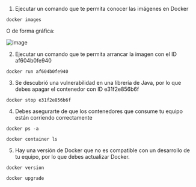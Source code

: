 1. Ejecutar un comando que te permita conocer las imágenes en Docker

```docker images```

O de forma gráfica: 

![image](https://user-images.githubusercontent.com/59855822/158928674-b181d2aa-21cd-4b86-9ee8-ea504005a399.png)

2. Ejecutar un comando que te permita arrancar la imagen con el ID af604b0fe940

```docker run af604b0fe940```

3. Se descubrió una vulnerabilidad en una librería de Java, por lo que debes apagar el contenedor con ID e31f2e856b6f

```docker stop e31f2e856b6f```

4. Debes asegurarte de que los contenedores que consume tu equipo están corriendo correctamente 

```docker ps -a```

```docker container ls```

5. Hay una versión de Docker que no es compatible con un desarrollo de tu equipo, por lo que debes actualizar Docker.

```docker version```

```docker upgrade```
